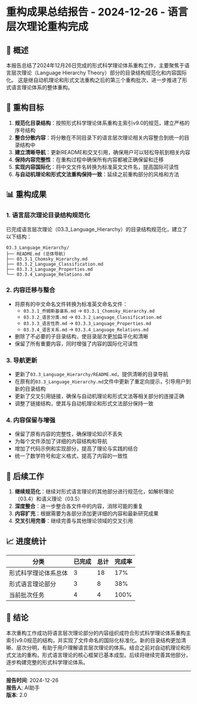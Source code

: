 # 重构成果总结报告 - 2024-12-26 - 语言层次理论重构完成

## 📝 概述

本报告总结了2024年12月26日完成的形式科学理论体系重构工作，主要聚焦于语言层次理论（Language Hierarchy Theory）部分的目录结构规范化和内容国际化。
这是继自动机理论和形式文法重构之后的第三个重构批次，进一步推进了形式语言理论体系的整体重构。

## 🎯 重构目标

1. **规范化目录结构**：按照形式科学理论体系重构主索引v9.0的规范，建立严格的序号结构
2. **整合分散内容**：将分散在不同目录下的语言层次理论相关内容整合到统一的目录结构中
3. **建立清晰导航**：更新README和交叉引用，确保用户可以轻松导航到相关内容
4. **保持内容完整性**：在重构过程中确保所有内容都被正确保留和迁移
5. **实现内容国际化**：将中文文件名转换为标准英文文件名，提高国际可读性
6. **与自动机理论和形式文法重构保持一致**：延续之前重构部分的风格和方法

## 📊 重构成果

### 1. 语言层次理论目录结构规范化

已完成语言层次理论（03.3_Language_Hierarchy）的目录结构规范化，建立了以下结构：

```text
03.3_Language_Hierarchy/
├── README.md (总体导航)
├── 03.3.1_Chomsky_Hierarchy.md
├── 03.3.2_Language_Classification.md
├── 03.3.3_Language_Properties.md
└── 03.3.4_Language_Relations.md
```

### 2. 内容迁移与整合

- 将原有的中文命名文件转换为标准英文命名文件：
  - `03.3.1_乔姆斯基谱系.md` → `03.3.1_Chomsky_Hierarchy.md`
  - `03.3.2_语言分类.md` → `03.3.2_Language_Classification.md`
  - `03.3.3_语言性质.md` → `03.3.3_Language_Properties.md`
  - `03.3.4_语言关系.md` → `03.3.4_Language_Relations.md`
- 删除了不必要的子目录结构，使目录层次更加扁平化和清晰
- 保留了所有重要内容，同时增强了内容的国际化可读性

### 3. 导航更新

- 更新了`03.3_Language_Hierarchy/README.md`，提供清晰的目录导航
- 在原有的`03.3_Language_Hierarchy.md`文件中更新了重定向提示，引导用户到新的目录结构
- 更新了交叉引用链接，确保与自动机理论和形式文法等相关部分的连接正确
- 调整了链接结构，使其与自动机理论和形式文法部分保持一致

### 4. 内容保留与增强

- 保留了原有内容的完整性，确保理论知识不丢失
- 为每个文件添加了详细的内容结构和导航
- 增加了代码示例和实现部分，提高了理论与实践的结合
- 统一了数学符号和定义格式，提高了内容的一致性

## 🔄 后续工作

1. **继续规范化**：继续对形式语言理论的其他部分进行规范化，如解析理论（03.4）和语义理论（03.5）
2. **深度整合**：进一步整合各文件中的内容，消除可能的重复
3. **内容扩充**：根据需要为各部分添加更详细的内容和最新研究成果
4. **交叉引用完善**：继续完善与其他理论领域的交叉引用

## 📈 进度统计

| 分类 | 已完成 | 总计 | 完成率 |
|------|-------|------|-------|
| 形式科学理论体系总体 | 3 | 18 | 17% |
| 形式语言理论部分 | 3 | 8 | 38% |
| 当前批次任务 | 4 | 4 | 100% |

## 📝 结论

本次重构工作成功将语言层次理论部分的内容组织成符合形式科学理论体系重构主索引v9.0规范的结构，并实现了文件命名的国际化标准化。新的目录结构更加清晰、层次分明，有助于用户理解语言层次理论的体系。结合之前对自动机理论和形式文法的重构，形式语言理论的核心框架已基本成型。后续将继续完善其他部分，逐步构建完整的形式科学理论体系。

---

**报告时间**: 2024-12-26  
**报告人**: AI助手  
**版本**: 2.0
